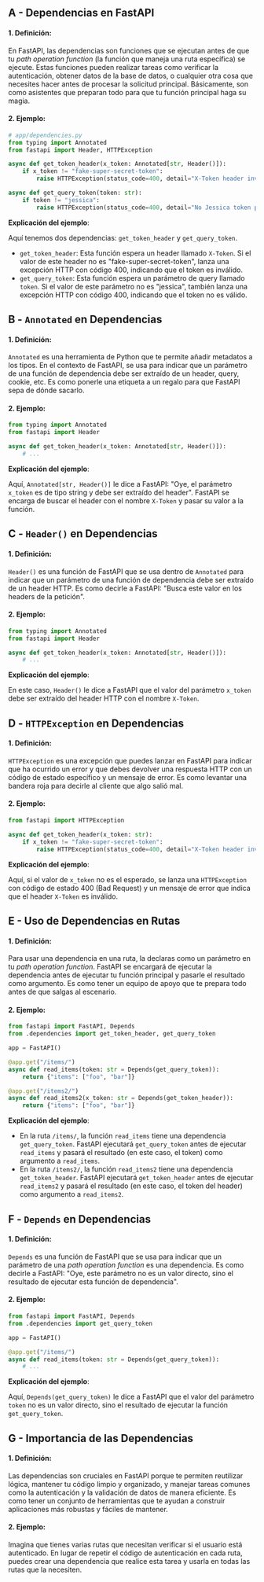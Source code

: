 ## A - Dependencias en FastAPI

#### 1. **Definición:**

En FastAPI, las dependencias son funciones que se ejecutan antes de que tu _path operation function_ (la función que maneja una ruta específica) se ejecute. Estas funciones pueden realizar tareas como verificar la autenticación, obtener datos de la base de datos, o cualquier otra cosa que necesites hacer antes de procesar la solicitud principal. Básicamente, son como asistentes que preparan todo para que tu función principal haga su magia.

#### 2. **Ejemplo:**

```python
# app/dependencies.py
from typing import Annotated
from fastapi import Header, HTTPException

async def get_token_header(x_token: Annotated[str, Header()]):
    if x_token != "fake-super-secret-token":
        raise HTTPException(status_code=400, detail="X-Token header invalid")

async def get_query_token(token: str):
    if token != "jessica":
        raise HTTPException(status_code=400, detail="No Jessica token provided")
```

**Explicación del ejemplo**:

Aquí tenemos dos dependencias: `get_token_header` y `get_query_token`.

- `get_token_header`: Esta función espera un header llamado `X-Token`. Si el valor de este header no es "fake-super-secret-token", lanza una excepción HTTP con código 400, indicando que el token es inválido.
- `get_query_token`: Esta función espera un parámetro de query llamado `token`. Si el valor de este parámetro no es "jessica", también lanza una excepción HTTP con código 400, indicando que el token no es válido.

## B - `Annotated` en Dependencias

#### 1. **Definición:**

`Annotated` es una herramienta de Python que te permite añadir metadatos a los tipos. En el contexto de FastAPI, se usa para indicar que un parámetro de una función de dependencia debe ser extraído de un header, query, cookie, etc. Es como ponerle una etiqueta a un regalo para que FastAPI sepa de dónde sacarlo.

#### 2. **Ejemplo:**

```python
from typing import Annotated
from fastapi import Header

async def get_token_header(x_token: Annotated[str, Header()]):
    # ...
```

**Explicación del ejemplo**:

Aquí, `Annotated[str, Header()]` le dice a FastAPI: "Oye, el parámetro `x_token` es de tipo string y debe ser extraído del header". FastAPI se encarga de buscar el header con el nombre `X-Token` y pasar su valor a la función.

## C - `Header()` en Dependencias

#### 1. **Definición:**

`Header()` es una función de FastAPI que se usa dentro de `Annotated` para indicar que un parámetro de una función de dependencia debe ser extraído de un header HTTP. Es como decirle a FastAPI: "Busca este valor en los headers de la petición".

#### 2. **Ejemplo:**

```python
from typing import Annotated
from fastapi import Header

async def get_token_header(x_token: Annotated[str, Header()]):
    # ...
```

**Explicación del ejemplo**:

En este caso, `Header()` le dice a FastAPI que el valor del parámetro `x_token` debe ser extraído del header HTTP con el nombre `X-Token`.

## D - `HTTPException` en Dependencias

#### 1. **Definición:**

`HTTPException` es una excepción que puedes lanzar en FastAPI para indicar que ha ocurrido un error y que debes devolver una respuesta HTTP con un código de estado específico y un mensaje de error. Es como levantar una bandera roja para decirle al cliente que algo salió mal.

#### 2. **Ejemplo:**

```python
from fastapi import HTTPException

async def get_token_header(x_token: str):
    if x_token != "fake-super-secret-token":
        raise HTTPException(status_code=400, detail="X-Token header invalid")
```

**Explicación del ejemplo**:

Aquí, si el valor de `x_token` no es el esperado, se lanza una `HTTPException` con código de estado 400 (Bad Request) y un mensaje de error que indica que el header `X-Token` es inválido.

## E - Uso de Dependencias en Rutas

#### 1. **Definición:**

Para usar una dependencia en una ruta, la declaras como un parámetro en tu _path operation function_. FastAPI se encargará de ejecutar la dependencia antes de ejecutar tu función principal y pasarle el resultado como argumento. Es como tener un equipo de apoyo que te prepara todo antes de que salgas al escenario.

#### 2. **Ejemplo:**

```python
from fastapi import FastAPI, Depends
from .dependencies import get_token_header, get_query_token

app = FastAPI()

@app.get("/items/")
async def read_items(token: str = Depends(get_query_token)):
    return {"items": ["foo", "bar"]}

@app.get("/items2/")
async def read_items2(x_token: str = Depends(get_token_header)):
    return {"items": ["foo", "bar"]}
```

**Explicación del ejemplo**:

- En la ruta `/items/`, la función `read_items` tiene una dependencia `get_query_token`. FastAPI ejecutará `get_query_token` antes de ejecutar `read_items` y pasará el resultado (en este caso, el token) como argumento a `read_items`.
- En la ruta `/items2/`, la función `read_items2` tiene una dependencia `get_token_header`. FastAPI ejecutará `get_token_header` antes de ejecutar `read_items2` y pasará el resultado (en este caso, el token del header) como argumento a `read_items2`.

## F - `Depends` en Dependencias

#### 1. **Definición:**

`Depends` es una función de FastAPI que se usa para indicar que un parámetro de una _path operation function_ es una dependencia. Es como decirle a FastAPI: "Oye, este parámetro no es un valor directo, sino el resultado de ejecutar esta función de dependencia".

#### 2. **Ejemplo:**

```python
from fastapi import FastAPI, Depends
from .dependencies import get_query_token

app = FastAPI()

@app.get("/items/")
async def read_items(token: str = Depends(get_query_token)):
    # ...
```

**Explicación del ejemplo**:

Aquí, `Depends(get_query_token)` le dice a FastAPI que el valor del parámetro `token` no es un valor directo, sino el resultado de ejecutar la función `get_query_token`.

## G - Importancia de las Dependencias

#### 1. **Definición:**

Las dependencias son cruciales en FastAPI porque te permiten reutilizar lógica, mantener tu código limpio y organizado, y manejar tareas comunes como la autenticación y la validación de datos de manera eficiente. Es como tener un conjunto de herramientas que te ayudan a construir aplicaciones más robustas y fáciles de mantener.

#### 2. **Ejemplo:**

Imagina que tienes varias rutas que necesitan verificar si el usuario está autenticado. En lugar de repetir el código de autenticación en cada ruta, puedes crear una dependencia que realice esta tarea y usarla en todas las rutas que la necesiten.
